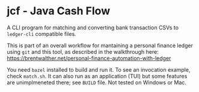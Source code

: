 # jcf - Java Cash Flow

A CLI program for matching and converting bank transaction CSVs to `ledger-cli` compatible files.

This is part of an overall workflow for mantaining a personal finance ledger using `git` and this tool, as described in the walkthrough here: https://brentwalther.net/personal-finance-automation-with-ledger

You need `bazel` installed to build and run it. To see an invocation example, check `match.sh`. It can also run as an application (TUI) but some features are unimplmeneted there; see `BUILD` file. Not tested on Windows or Mac.

